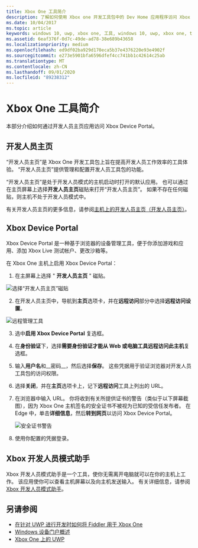 ```yaml
---
title: Xbox One 工具简介
description: 了解如何使用 Xbox one 开发工具包中的 Dev Home 应用程序访问 Xbox One 设备门户。
ms.date: 10/04/2017
ms.topic: article
keywords: windows 10, uwp, xbox one, 工具, windows 10, uwp, xbox one, tools
ms.assetid: 6eaf376f-0d7c-49de-ad78-38e689b43658
ms.localizationpriority: medium
ms.openlocfilehash: ed9df02ba929d170eca5b37e4376220e93e4902f
ms.sourcegitcommit: e273e5901bfa6596dfef4cc741bb1c42614c25ab
ms.translationtype: MT
ms.contentlocale: zh-CN
ms.lasthandoff: 09/01/2020
ms.locfileid: "89238312"
---
```

# <a name="introduction-to-xbox-one-tools"></a>Xbox One 工具简介

本部分介绍如何通过开发人员主页应用访问 Xbox Device Portal。

## <a name="dev-home"></a>开发人员主页

“开发人员主页”是 Xbox One 开发工具包上旨在提高开发人员工作效率的工具体验。 “开发人员主页”提供管理和配置开发人员工具包的功能。

“开发人员主页”是处于开发人员模式的主机启动时打开的默认应用。 也可以通过在主页屏幕上选择**开发人员主页**磁贴来打开“开发人员主页”。 如果不存在任何磁贴，则主机不处于开发人员模式中。

有关开发人员主页的更多信息，请参阅[主机上的开发人员主页（开发人员主页）](dev-home.md)。

## <a name="xbox-device-portal"></a>Xbox Device Portal
Xbox Device Portal 是一种基于浏览器的设备管理工具，便于你添加游戏和应用、添加 Xbox Live 测试帐户、更改沙箱等。

在 Xbox One 主机上启用 Xbox Device Portal：

1. 在主屏幕上选择 " **开发人员主页** " 磁贴。

  ![选择“开发人员主页”磁贴](images/introduction-to-xbox-one-tools-1.png)

2. 在开发人员主页中，导航到**主页**选项卡，并在**远程访问**部分中选择**远程访问设置**。

  ![远程管理工具](images/introduction-to-xbox-one-tools-2.png)

3. 选中**启用 Xbox Device Portal** 复选框。

4. 在**身份验证**下，选择**需要身份验证才能从 Web 或电脑工具远程访问此主机**复选框。

5. 输入**用户名**和__密码__，然后选择**保存**。 这些凭据用于验证浏览器对开发人员工具包的访问权限。

6. 选择**关闭**，并在**主页**选项卡上，记下**远程访问**工具上列出的 URL。

7. 在浏览器中输入 URL。 你将收到有关所提供证书的警告（类似于以下屏幕截图），因为 Xbox One 主机签名的安全证书不被视为已知的受信任发布者。 在 Edge 中，单击**详细信息**，然后**转到网页**以访问 Xbox Device Portal。

    ![安全证书警告](images/introduction-to-xbox-one-tools-3.png)

8. 使用你配置的凭据登录。

## <a name="xbox-dev-mode-companion"></a>Xbox 开发人员模式助手
Xbox 开发人员模式助手是一个工具，使你无需离开电脑就可以在你的主机上工作。 该应用使你可以查看主机屏幕以及向主机发送输入。 有关详细信息，请参阅 [Xbox 开发人员模式助手](xbox-dev-mode-companion.md)。

## <a name="see-also"></a>另请参阅
- [在针对 UWP 进行开发时如何将 Fiddler 用于 Xbox One](uwp-fiddler.md)
- [Windows 设备门户概述](../debug-test-perf/device-portal.md)
- [Xbox One 上的 UWP](index.md)